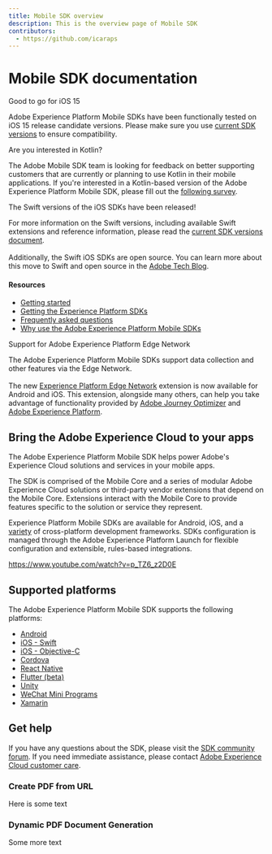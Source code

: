 ```yaml
---
title: Mobile SDK overview
description: This is the overview page of Mobile SDK
contributors:
  - https://github.com/icaraps 
---
```


# Mobile SDK documentation

<InlineAlert variant="success" slots="header, text"/>

Good to go for iOS 15

Adobe Experience Platform Mobile SDKs have been functionally tested on iOS 15 release candidate versions. Please make sure you use [current SDK versions](#) to ensure compatibility.

<InlineAlert variant="info" slots="header, text"/>

Are you interested in Kotlin?

The Adobe Mobile SDK team is looking for feedback on better supporting customers that are currently or planning to use Kotlin in their mobile applications. If you're interested in a Kotlin-based version of the Adobe Experience Platform Mobile SDK, please fill out the [following survey](https://forms.office.com/r/5E5d7pJivG).

<InlineAlert variant="info" slots="header, text"/>

The Swift versions of the iOS SDKs have been released! 

For more information on the Swift versions, including available Swift extensions and reference information, please read the [current SDK versions document](#).<br/><br/>Additionally, the Swift iOS SDKs are open source. You can learn more about this move to Swift and open source in the [Adobe Tech Blog](https://medium.com/adobetech/adobe-experience-platform-mobile-sdks-move-to-swift-for-ios-6aa67b67b4d4).

<Resources slots="heading, links"/>

#### Resources

* [Getting started](#)
* [Getting the Experience Platform SDKs](#)
* [Frequently asked questions](#)
* [Why use the Adobe Experience Platform Mobile SDKs](https://medium.com/adobetech/accelerate-your-mobile-application-development-with-adobe-experience-platform-mobile-sdk-and-launch-ed023536d611)

<InlineAlert variant="success" slots="header, text"/>

Support for Adobe Experience Platform Edge Network

The Adobe Experience Platform Mobile SDKs support data collection and other features via the Edge Network. <br/><br/> The new [Experience Platform Edge Network](#) extension is now available for Android and iOS. This extension, alongside many others, can help you take advantage of functionality provided by [Adobe Journey Optimizer](https://business.adobe.com/products/journey-optimizer/adobe-journey-optimizer.html) and [Adobe Experience Platform](https://business.adobe.com/products/experience-platform/adobe-experience-platform.html).

## Bring the Adobe Experience Cloud to your apps

The Adobe Experience Platform Mobile SDK helps power Adobe's Experience Cloud solutions and services in your mobile apps.

The SDK is comprised of the Mobile Core and a series of modular Adobe Experience Cloud solutions or third-party vendor extensions that depend on the Mobile Core. Extensions interact with the Mobile Core to provide features specific to the solution or service they represent.

Experience Platform Mobile SDKs are available for Android, iOS, and a [variety](#) of cross-platform development frameworks. SDKs configuration is managed through the Adobe Experience Platform Launch for flexible configuration and extensible, rules-based integrations.

<Media slots="video"/>

<https://www.youtube.com/watch?v=p_TZ6_z2D0E>

## Supported platforms

The Adobe Experience Platform Mobile SDK supports the following platforms:

- [Android](#)
- [iOS - Swift](#)
- [iOS - Objective-C](#)
- [Cordova](#)
- [React Native](#)
- [Flutter (beta)](#)
- [Unity](#)
- [WeChat Mini Programs](#)
- [Xamarin](#)

## Get help

If you have any questions about the SDK, please visit the [SDK community forum](https://forums.adobe.com/community/experience-cloud/platform/launch/sdk). If you need immediate assistance, please contact [Adobe Experience Cloud customer care](https://experienceleague.adobe.com/?support-solution=General#support).

<TabsBlock orientation="horizontal" slots="heading, content, repeat=2" theme="light" />

### Create PDF from URL

Here is some text

### Dynamic PDF Document Generation

Some more text